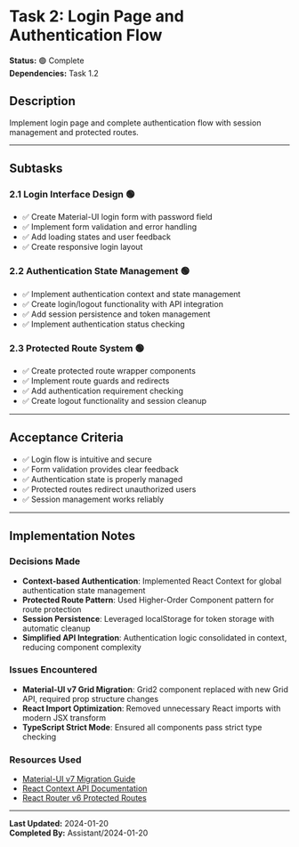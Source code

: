 # Task 2: Login Page and Authentication Flow

**Status:** 🟢 Complete  
**Dependencies:** Task 1.2  

## Description
Implement login page and complete authentication flow with session management and protected routes.

---

## Subtasks

### 2.1 Login Interface Design 🟢
- ✅ Create Material-UI login form with password field
- ✅ Implement form validation and error handling
- ✅ Add loading states and user feedback
- ✅ Create responsive login layout

### 2.2 Authentication State Management 🟢
- ✅ Implement authentication context and state management
- ✅ Create login/logout functionality with API integration
- ✅ Add session persistence and token management
- ✅ Implement authentication status checking

### 2.3 Protected Route System 🟢
- ✅ Create protected route wrapper components
- ✅ Implement route guards and redirects
- ✅ Add authentication requirement checking
- ✅ Create logout functionality and session cleanup

---

## Acceptance Criteria
- ✅ Login flow is intuitive and secure
- ✅ Form validation provides clear feedback
- ✅ Authentication state is properly managed
- ✅ Protected routes redirect unauthorized users
- ✅ Session management works reliably

---

## Implementation Notes

### Decisions Made
- **Context-based Authentication**: Implemented React Context for global authentication state management
- **Protected Route Pattern**: Used Higher-Order Component pattern for route protection
- **Session Persistence**: Leveraged localStorage for token storage with automatic cleanup
- **Simplified API Integration**: Authentication logic consolidated in context, reducing component complexity

### Issues Encountered  
- **Material-UI v7 Grid Migration**: Grid2 component replaced with new Grid API, required prop structure changes
- **React Import Optimization**: Removed unnecessary React imports with modern JSX transform
- **TypeScript Strict Mode**: Ensured all components pass strict type checking

### Resources Used
- [Material-UI v7 Migration Guide](https://mui.com/material-ui/migration/upgrade-to-v7/)
- [React Context API Documentation](https://react.dev/reference/react/useContext)
- [React Router v6 Protected Routes](https://reactrouter.com/en/main/start/tutorial)

---

**Last Updated:** 2024-01-20  
**Completed By:** Assistant/2024-01-20 